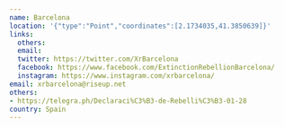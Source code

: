 ```yaml
---
name: Barcelona
location: '{"type":"Point","coordinates":[2.1734035,41.3850639]}'
links:
  others: 
  email: 
  twitter: https://twitter.com/XrBarcelona
  facebook: https://www.facebook.com/ExtinctionRebellionBarcelona/
  instagram: https://www.instagram.com/xrbarcelona/
email: xrbarcelona@riseup.net
others:
- https://telegra.ph/Declaraci%C3%B3-de-Rebelli%C3%B3-01-28
country: Spain
---
```

